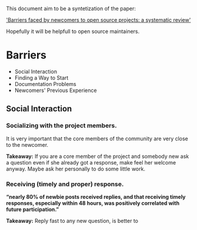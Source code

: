 This document aim to be a syntetization of the paper:

['Barriers faced by newcomers to open source projects: a systematic review'][paper]

Hopefully it will be helpfull to open source maintainers.

# Barriers
- Social Interaction
- Finding a Way to Start
- Documentation Problems
- Newcomers' Previous Experience

## Social Interaction

### Socializing with the project members.

It is very important that the core members of the community are very close to the newcomer.

**Takeaway:** If you are a core member of the project and somebody new ask a question even if she already got a response, make feel her welcome anyway. Maybe ask her personally to do some little work.

### Receiving (timely and proper) response.

__“nearly 80% of newbie posts received replies, and that receiving timely responses, especially within 48 hours, was positively correlated with future participation.”__

**Takeaway:** Reply fast to any new question, is better to

[paper]: http://www.igor.pro.br/publica/papers/OSS2014.pdf
